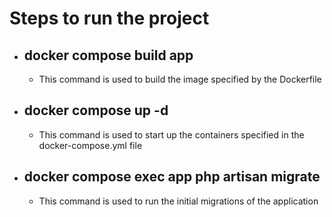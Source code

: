 # Steps to run the project

- ## docker compose build app

  - This command is used to build the image specified by the Dockerfile

- ## docker compose up -d

  - This command is used to start up the containers specified in the docker-compose.yml file

- ## docker compose exec app php artisan migrate

  - This command is used to run the initial migrations of the application